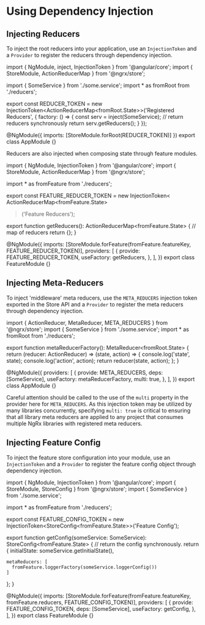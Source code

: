 # Using Dependency Injection

## Injecting Reducers

To inject the root reducers into your application, use an `InjectionToken` and a `Provider` to register the reducers through dependency injection.

<ngrx-code-example header="app.module.ts">
import { NgModule, inject, InjectionToken } from '@angular/core';
import { StoreModule, ActionReducerMap } from '@ngrx/store';

import { SomeService } from './some.service';
import \* as fromRoot from './reducers';

export const REDUCER_TOKEN = new InjectionToken<ActionReducerMap<fromRoot.State>>('Registered Reducers', {
factory: () => {
const serv = inject(SomeService);
// return reducers synchronously
return serv.getReducers();
}
});

@NgModule({
imports: [StoreModule.forRoot(REDUCER_TOKEN)]
})
export class AppModule {}
</ngrx-code-example>

Reducers are also injected when composing state through feature modules.

<ngrx-code-example header="feature.module.ts">
import { NgModule, InjectionToken } from '@angular/core';
import { StoreModule, ActionReducerMap } from '@ngrx/store';

import \* as fromFeature from './reducers';

export const FEATURE_REDUCER_TOKEN = new InjectionToken<
ActionReducerMap<fromFeature.State>

> ('Feature Reducers');

export function getReducers(): ActionReducerMap<fromFeature.State> {
// map of reducers
return {};
}

@NgModule({
imports: [StoreModule.forFeature(fromFeature.featureKey, FEATURE_REDUCER_TOKEN)],
providers: [
{
provide: FEATURE_REDUCER_TOKEN,
useFactory: getReducers,
},
],
})
export class FeatureModule {}
</ngrx-code-example>

## Injecting Meta-Reducers

To inject 'middleware' meta reducers, use the `META_REDUCERS` injection token exported in
the Store API and a `Provider` to register the meta reducers through dependency
injection.

<ngrx-code-example header="app.module.ts">
import { ActionReducer, MetaReducer, META_REDUCERS } from '@ngrx/store';
import { SomeService } from './some.service';
import * as fromRoot from './reducers';

export function metaReducerFactory(): MetaReducer<fromRoot.State> {
return (reducer: ActionReducer<any>) => (state, action) => {
console.log('state', state);
console.log('action', action);
return reducer(state, action);
};
}

@NgModule({
providers: [
{
provide: META_REDUCERS,
deps: [SomeService],
useFactory: metaReducerFactory,
multi: true,
},
],
})
export class AppModule {}
</ngrx-code-example>

<div class="alert is-important">

Careful attention should be called to the use of the `multi`
property in the provider here for `META_REDUCERS`. As this injection token may be utilized
by many libraries concurrently, specifying `multi: true` is critical to ensuring that all
library meta reducers are applied to any project that consumes multiple NgRx libraries with
registered meta reducers.

</div>

## Injecting Feature Config

To inject the feature store configuration into your module, use an `InjectionToken` and a `Provider` to register the feature config object through dependency injection.

<ngrx-code-example header="feature.module.ts">
import { NgModule, InjectionToken } from '@angular/core';
import { StoreModule, StoreConfig } from '@ngrx/store';
import { SomeService } from './some.service';

import \* as fromFeature from './reducers';

export const FEATURE_CONFIG_TOKEN = new InjectionToken<StoreConfig<fromFeature.State>>('Feature Config');

export function getConfig(someService: SomeService): StoreConfig<fromFeature.State> {
// return the config synchronously.
return {
initialState: someService.getInitialState(),

    metaReducers: [
      fromFeature.loggerFactory(someService.loggerConfig())
    ]

};
}

@NgModule({
imports: [StoreModule.forFeature(fromFeature.featureKey, fromFeature.reducers, FEATURE_CONFIG_TOKEN)],
providers: [
{
provide: FEATURE_CONFIG_TOKEN,
deps: [SomeService],
useFactory: getConfig,
},
],
})
export class FeatureModule {}
</ngrx-code-example>
